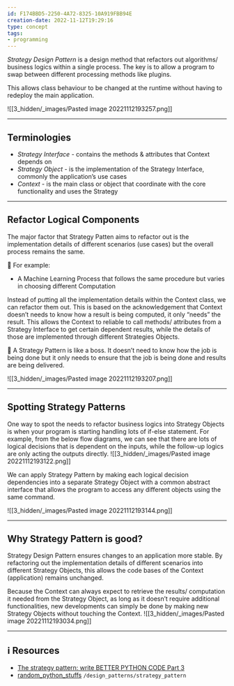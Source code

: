 ```yaml
---
id: F174BBD5-2250-4A72-8325-10A919FBB94E
creation-date: 2022-11-12T19:29:16 
type: concept
tags:  
- programming 
---
```


   _Strategy Design Pattern_ is a design method that refactors out algorithms/ business logics within a single process. The key is to allow a program to swap between different processing methods like plugins.

This allows class behaviour to be changed at the runtime without having to redeploy the main application.

![[3_hidden/_images/Pasted image 20221112193257.png]]

---
## Terminologies

-   _Strategy Interface_ - contains the methods & attributes that Context depends on
-   _Strategy Object -_ is the implementation of the Strategy Interface, commonly the application’s use cases
-   _Context_ - is the main class or object that coordinate with the core functionality and uses the Strategy

---
## Refactor Logical Components

The major factor that Strategy Patten aims to refactor out is the implementation details of different scenarios (use cases) but the overall process remains the same.

<aside> 💭 For example:

-   A Machine Learning Process that follows the same procedure but varies in choosing different Computation </aside>

Instead of putting all the implementation details within the Context class, we can refactor them out. This is based on the acknowledgement that Context doesn’t needs to know how a result is being computed, it only “needs” the result. This allows the Context to reliable to call methods/ attributes from a Strategy Interface to get certain dependent results, while the details of those are implemented through different Strategies Objects.

<aside> 💭 A Strategy Pattern is like a boss. It doesn’t need to know how the job is being done but it only needs to ensure that the job is being done and results are being delivered.

</aside>

![[3_hidden/_images/Pasted image 20221112193207.png]]

---
## Spotting Strategy Patterns

One way to spot the needs to refactor business logics into Strategy Objects is when your program is starting handling lots of if-else statement. For example, from the below flow diagrams, we can see that there are lots of logical decisions that is dependent on the inputs, while the follow-up logics are only acting the outputs directly.
![[3_hidden/_images/Pasted image 20221112193122.png]]

We can apply Strategy Pattern by making each logical decision dependencies into a separate Strategy Object with a common abstract interface that allows the program to access any different objects using the same command.

![[3_hidden/_images/Pasted image 20221112193144.png]]

---
## Why Strategy Pattern is good?

Strategy Design Pattern ensures changes to an application more stable. By refactoring out the implementation details of different scenarios into different Strategy Objects, this allows the code bases of the Context (application) remains unchanged.

Because the Context can always expect to retrieve the results/ computation it needed from the Strategy Object, as long as it doesn’t require additional functionalities, new developments can simply be done by making new Strategy Objects without touching the Context.
![[3_hidden/_images/Pasted image 20221112193034.png]]

---
## ℹ️ Resources
- [The strategy pattern: write BETTER PYTHON CODE Part 3](https://www.notion.so/The-strategy-pattern-write-BETTER-PYTHON-CODE-Part-3-e58846d95c754692864df087135f862f)
-   [random_python_stuffs](https://www.notion.so/random_python_stuffs-2d6b8ab971a24aeeb95dfb26bd43a702) `/design_patterns/strategy_pattern`